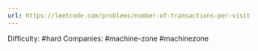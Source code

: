 ```yaml
---
url: https://leetcode.com/problems/number-of-transactions-per-visit
---
```


Difficulty: #hard
Companies: #machine-zone #machinezone